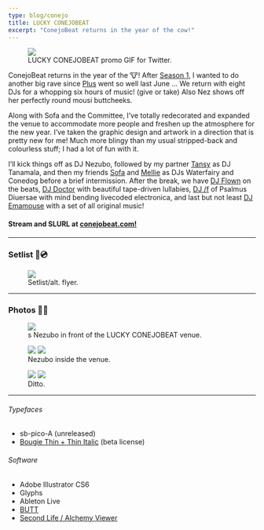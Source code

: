 ```yaml
---
type: blog/conejo
title: LUCKY CONEJOBEAT
excerpt: "ConejoBeat returns in the year of the cow!"
---
```

<figure class="float right">
  <img src="{{ site.baseurl }}/assets/gif/cbpromo.gif">
  <figcaption>
    LUCKY CONEJOBEAT promo GIF for Twitter.
  </figcaption>
</figure>

ConejoBeat returns in the year of the 🐮! After [Season 1](/2020/12/09/conejoBeat-season-1.html), I wanted to do another big rave since [Plus](/2020/07/04/after-conejoBeat+.html) went so well last June … We return with eight DJs for a whopping six hours of music! (give or take) Also Nez shows off her perfectly round mousi buttcheeks.

Along with Sofa and the Committee, I’ve totally redecorated and expanded the venue to accommodate more people and freshen up the atmosphere for the new year. I’ve taken the graphic design and artwork in a direction that is pretty new for me! Much more blingy than my usual stripped-back and colourless stuff; I had a lot of fun with it.

I’ll kick things off as DJ Nezubo, followed by my partner [Tansy](https://twitter.com/matushkasobak) as DJ Tanamala, and then my friends [Sofa](http://yogurt200.neocities.org) and [Mellie](https://twitter.com/qqqqqbert) as DJs Waterfairy and Conedog before a brief intermission. After the break, we have [DJ Flown](https://iamflown.bandcamp.com/) on the beats, [DJ Doctor](https://dogtor.bandcamp.com/) with beautiful tape-driven lullabies, [DJ /f](https://www.discogs.com/artist/3932369-F) of Psalmus Diuersae with mind bending livecoded electronica, and last but not least [DJ Emamouse](https://emamouse.bandcamp.com) with a set of all original music!

#### Stream and SLURL at [conejobeat.com!](http://conejobeat.com)

* * *

### Setlist 🎵💿

<figure>
  <div>
    <img src="{{ site.baseurl }}/assets/img/lcb-setlist.png">
  </div>
  <figcaption>
    Setlist/alt. flyer.
  </figcaption>
</figure>

* * *

### Photos 🌸🌅

<figure>
  <div>
    <img src="{{ site.baseurl }}/assets/img/nez-peacesigns.png">
  </div>
  <figcaption>s
    Nezubo in front of the LUCKY CONEJOBEAT venue.
  </figcaption>
</figure>

<figure>
  <div class="img2">
    <img src="{{ site.baseurl }}/assets/img/nez-hmm.png">
    <img src="{{ site.baseurl }}/assets/img/nez-sit-sleep.png">
  </div>
  <figcaption>
    Nezubo inside the venue.
  </figcaption>
</figure>

<figure>
  <div class="img2">
    <img src="{{ site.baseurl }}/assets/img/nez-jeans.png">
    <img src="{{ site.baseurl }}/assets/img/nez-sleep.png">
  </div>
  <figcaption>
    Ditto.
  </figcaption>
</figure>

* * *

###### Typefaces
- sb-pico-A (unreleased)
- [Bougie Thin + Thin Italic](https://www.kirjatehnika.ee/en/) (beta license)

###### Software
- Adobe Illustrator CS6
- Glyphs
- Ableton Live
- [BUTT](http://danielnoethen.de/butt/)
- [Second Life / Alchemy Viewer](http://alchemyviewer.org)